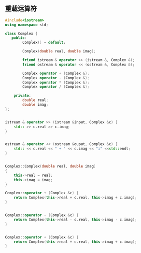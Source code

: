 <!--
 * @Description: 
 * @Version: 1.0
 * @Author: dalao
 * @Email: dalao_li@163.com
 * @Date: 2022-04-05 23:03:43
 * @LastEditors: DaLao
 * @LastEditTime: 2022-09-11 21:44:06
-->


## 重载运算符

```c++
#include<iostream>
using namespace std;

class Complex {
   public:
        Complex() = default;

        Complex(double real, double imag);

        friend istream & operator >> (istream &, Complex &);
        friend ostream & operator << (ostream &, Complex &);

        Complex operator + (Complex &);
        Complex operator - (Complex &);
        Complex operator * (Complex &);
        Complex operator / (Complex &);

    private:
        double real;
        double imag;
};


istream & operator >> (istream &input, Complex &c) {
    std:: >> c.real >> c.imag;
}


ostream & operator << (ostream &ouput, Complex &c) {
    std:: << c.real << " + " << c.imag << "i" <<std::endl;
}


Complex::Complex(double real, double imag)
{
    this->real = real;
    this->imag = imag;
}

Complex::operator + (Complex &c) {
    return Complex(this->real + c.real, this->imag + c.imag);
}


Complex::operator - (Complex &c) {
    return Complex(this->real - c.real, this->imag - c.imag);
}


Complex::operator + (Complex &c) {
    return Complex(this->real + c.real, this->imag + c.imag);
}
```
